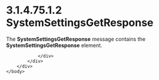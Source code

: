 <html dir="LTR" xmlns:mshelp="http://msdn.microsoft.com/mshelp" xmlns:ddue="http://ddue.schemas.microsoft.com/authoring/2003/5" xmlns:xlink="http://www.w3.org/1999/xlink" xmlns:tool="http://www.microsoft.com/tooltip">
    <head>
        <meta http-equiv="Content-Type" content="text/html; CHARSET=utf-8"></meta>
        <meta name="save" content="history"></meta>
        <title>3.1.4.75.1.2 SystemSettingsGetResponse</title>
        <xml>
            <mshelp:toctitle title="3.1.4.75.1.2 SystemSettingsGetResponse"></mshelp:toctitle>
            <mshelp:rltitle title="[MS-SSMDSWS-15]: SystemSettingsGetResponse"></mshelp:rltitle>
            <mshelp:keyword index="A" term="68e3b490-194a-479b-a31c-8f2484a5aa98"></mshelp:keyword>
            <mshelp:attr name="DCSext.ContentType" value="open specification"></mshelp:attr>
            <mshelp:attr name="AssetID" value="68e3b490-194a-479b-a31c-8f2484a5aa98"></mshelp:attr>
            <mshelp:attr name="TopicType" value="kbRef"></mshelp:attr>
            <mshelp:attr name="DCSext.Title" value="[MS-SSMDSWS-15]: SystemSettingsGetResponse" />
        </xml>
    </head>
    <body>
        <div id="header">
            <h1 class="heading">3.1.4.75.1.2 SystemSettingsGetResponse</h1>
        </div>
        <div id="mainSection">
            <div id="mainBody">
                <div id="allHistory" class="saveHistory"></div>
                <div id="sectionSection0" class="section" name="collapseableSection">
                    

<p>The <b>SystemSettingsGetResponse</b> message contains the <b>SystemSettingsGetResponse</b>
element.</p>


                </div>
            </div>
        </div>
    </body>
</html>